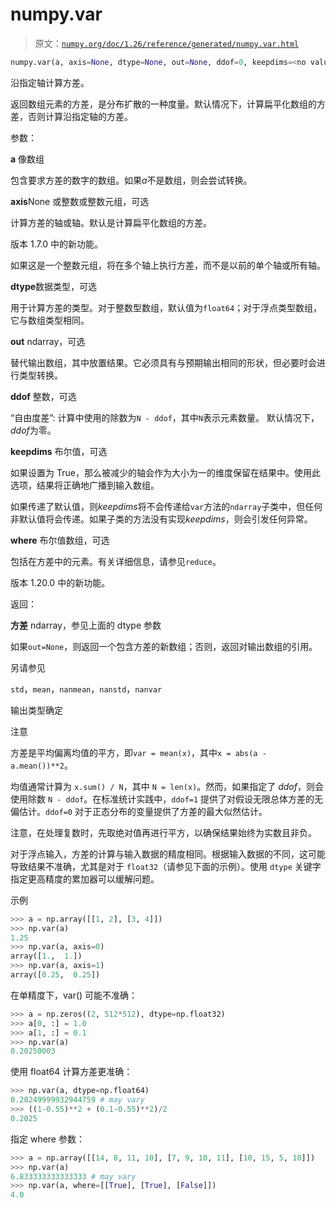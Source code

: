 # numpy.var

> 原文：[`numpy.org/doc/1.26/reference/generated/numpy.var.html`](https://numpy.org/doc/1.26/reference/generated/numpy.var.html)

```py
numpy.var(a, axis=None, dtype=None, out=None, ddof=0, keepdims=<no value>, *, where=<no value>)
```

沿指定轴计算方差。

返回数组元素的方差，是分布扩散的一种度量。默认情况下，计算扁平化数组的方差，否则计算沿指定轴的方差。

参数：

**a** 像数组

包含要求方差的数字的数组。如果*a*不是数组，则会尝试转换。

**axis**None 或整数或整数元组，可选

计算方差的轴或轴。默认是计算扁平化数组的方差。

版本 1.7.0 中的新功能。

如果这是一个整数元组，将在多个轴上执行方差，而不是以前的单个轴或所有轴。

**dtype**数据类型，可选

用于计算方差的类型。对于整数型数组，默认值为`float64`；对于浮点类型数组，它与数组类型相同。

**out** ndarray，可选

替代输出数组，其中放置结果。它必须具有与预期输出相同的形状，但必要时会进行类型转换。

**ddof** 整数，可选

“自由度差”: 计算中使用的除数为`N - ddof`，其中`N`表示元素数量。 默认情况下，*ddof*为零。

**keepdims** 布尔值，可选

如果设置为 True，那么被减少的轴会作为大小为一的维度保留在结果中。使用此选项，结果将正确地广播到输入数组。

如果传递了默认值，则*keepdims*将不会传递给`var`方法的`ndarray`子类中，但任何非默认值将会传递。如果子类的方法没有实现*keepdims*，则会引发任何异常。

**where** 布尔值数组，可选

包括在方差中的元素。有关详细信息，请参见`reduce`。

版本 1.20.0 中的新功能。

返回：

**方差** ndarray，参见上面的 dtype 参数

如果`out=None`，则返回一个包含方差的新数组；否则，返回对输出数组的引用。

另请参见

`std`，`mean`，`nanmean`，`nanstd`，`nanvar`

输出类型确定

注意

方差是平均偏离均值的平方，即`var = mean(x)`，其中`x = abs(a - a.mean())**2`。

均值通常计算为 `x.sum() / N`，其中 `N = len(x)`。然而，如果指定了 *ddof*，则会使用除数 `N - ddof`。在标准统计实践中，`ddof=1` 提供了对假设无限总体方差的无偏估计。`ddof=0` 对于正态分布的变量提供了方差的最大似然估计。

注意，在处理复数时，先取绝对值再进行平方，以确保结果始终为实数且非负。

对于浮点输入，方差的计算与输入数据的精度相同。根据输入数据的不同，这可能导致结果不准确，尤其是对于 `float32`（请参见下面的示例）。使用 `dtype` 关键字指定更高精度的累加器可以缓解问题。

示例

```py
>>> a = np.array([[1, 2], [3, 4]])
>>> np.var(a)
1.25
>>> np.var(a, axis=0)
array([1.,  1.])
>>> np.var(a, axis=1)
array([0.25,  0.25]) 
```

在单精度下，var() 可能不准确：

```py
>>> a = np.zeros((2, 512*512), dtype=np.float32)
>>> a[0, :] = 1.0
>>> a[1, :] = 0.1
>>> np.var(a)
0.20250003 
```

使用 float64 计算方差更准确：

```py
>>> np.var(a, dtype=np.float64)
0.20249999932944759 # may vary
>>> ((1-0.55)**2 + (0.1-0.55)**2)/2
0.2025 
```

指定 where 参数：

```py
>>> a = np.array([[14, 8, 11, 10], [7, 9, 10, 11], [10, 15, 5, 10]])
>>> np.var(a)
6.833333333333333 # may vary
>>> np.var(a, where=[[True], [True], [False]])
4.0 
```
